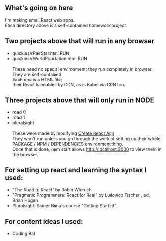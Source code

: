 ## What's going on here
I'm making small React web apps.<br>Each directory above is a self-contained homework project
## Two projects above that will run in any browser
* quickies/rPairStar.html RUN
* quickies/rWorldPopulation.html RUN<br><br>
These need no special environment; they run completely in browser.<br>
They are self-contained.<br>
Each one is a HTML file;<br>
their React is enabled by CDN, as is Babel via CDN too.  <br>

## Three projects above that will only run in NODE
* road 0
* road 1
* pluralsight<br><br>
These were made by modifying [Create React App](https://github.com/facebook/create-react-app)<br>
They won't run unless you go through the work of setting up their whole PACKAGE / NPM / DEPENDENCIES environment thing.<br>
Once that is done, npm start allows [http://localhost:3000](http://localhost:3000) to view them in the browser.<br>

## For setting up react and learning the syntax I used:

* "The Road to React" by Robin Wieruch
* "Pragmatic Programmers: React for Real" by Ludovico Fischer , ed. Brian Hogan
* Pluralsight: Samer Buna's course "Getting Started".
## For content ideas I used:
* Coding Bat 
